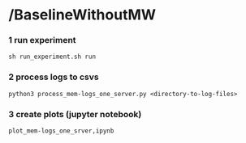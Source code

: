 # /BaselineWithoutMW

### 1 run experiment
```
sh run_experiment.sh run
```

### 2 process logs to csvs
```
python3 process_mem-logs_one_server.py <directory-to-log-files>
```

### 3 create plots (jupyter notebook)
```
plot_mem-logs_one_srver,ipynb
```